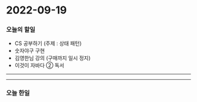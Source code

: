 2022-09-19
==========

### 오늘의 할일
* CS 공부하기 (주제 : 상태 패턴)
* 숫자야구 구현
* 김영한님 강의 (구매까지 일시 정지)
* 이것이 자바다 ② 독서

<hr/>
<hr/>

### 오늘 한일